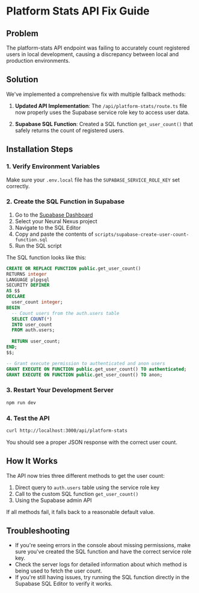 # Platform Stats API Fix Guide

## Problem
The platform-stats API endpoint was failing to accurately count registered users in local development, causing a discrepancy between local and production environments.

## Solution
We've implemented a comprehensive fix with multiple fallback methods:

1. **Updated API Implementation**: The `/api/platform-stats/route.ts` file now properly uses the Supabase service role key to access user data.

2. **Supabase SQL Function**: Created a SQL function `get_user_count()` that safely returns the count of registered users.

## Installation Steps

### 1. Verify Environment Variables
Make sure your `.env.local` file has the `SUPABASE_SERVICE_ROLE_KEY` set correctly.

### 2. Create the SQL Function in Supabase
1. Go to the [Supabase Dashboard](https://app.supabase.com/)
2. Select your Neural Nexus project
3. Navigate to the SQL Editor
4. Copy and paste the contents of `scripts/supabase-create-user-count-function.sql`
5. Run the SQL script

The SQL function looks like this:
```sql
CREATE OR REPLACE FUNCTION public.get_user_count()
RETURNS integer
LANGUAGE plpgsql
SECURITY DEFINER
AS $$
DECLARE
  user_count integer;
BEGIN
  -- Count users from the auth.users table
  SELECT COUNT(*)
  INTO user_count
  FROM auth.users;
  
  RETURN user_count;
END;
$$;

-- Grant execute permission to authenticated and anon users
GRANT EXECUTE ON FUNCTION public.get_user_count() TO authenticated;
GRANT EXECUTE ON FUNCTION public.get_user_count() TO anon;
```

### 3. Restart Your Development Server
```bash
npm run dev
```

### 4. Test the API
```bash
curl http://localhost:3000/api/platform-stats
```

You should see a proper JSON response with the correct user count.

## How It Works

The API now tries three different methods to get the user count:

1. Direct query to `auth.users` table using the service role key
2. Call to the custom SQL function `get_user_count()`
3. Using the Supabase admin API

If all methods fail, it falls back to a reasonable default value.

## Troubleshooting

- If you're seeing errors in the console about missing permissions, make sure you've created the SQL function and have the correct service role key.
- Check the server logs for detailed information about which method is being used to fetch the user count.
- If you're still having issues, try running the SQL function directly in the Supabase SQL Editor to verify it works. 